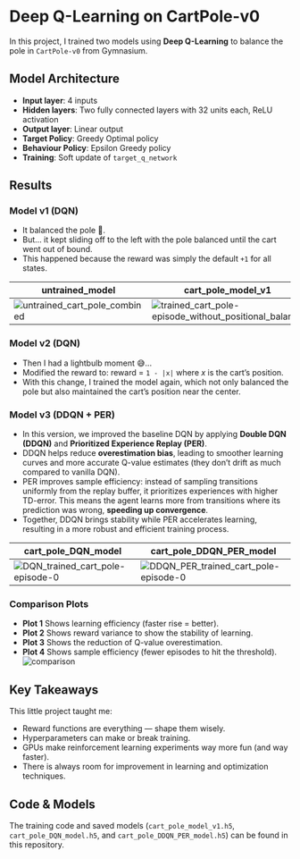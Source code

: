 # Deep Q-Learning on CartPole-v0

In this project, I trained two models using **Deep Q-Learning** to balance the pole in `CartPole-v0` from Gymnasium.  

## Model Architecture
- **Input layer**: 4 inputs  
- **Hidden layers**: Two fully connected layers with 32 units each, ReLU activation  
- **Output layer**: Linear output  
- **Target Policy**: Greedy Optimal policy 
- **Behaviour Policy**: Epsilon Greedy policy 
- **Training**: Soft update of `target_q_network`  

## Results

### Model v1 (DQN)
- It balanced the pole 🎉. 
- But… it kept sliding off to the left with the pole balanced until the cart went out of bound.   
- This happened because the reward was simply the default `+1` for all states.

| untrained_model        |      cart_pole_model_v1    |
| ---------------------- | ---------------------- |
| ![untrained_cart_pole_combined](https://github.com/user-attachments/assets/4c4c4d30-9896-434e-a250-cd4c09eb5cbb)| ![trained_cart_pole-episode_without_positional_balance](https://github.com/user-attachments/assets/f709aeb2-b0ae-4900-a450-fd26ccaa3564) |

### Model v2 (DQN)
- Then I had a lightbulb moment 😅...  
- Modified the reward to: reward = `1 - |x|` where *x* is the cart’s position.  
- With this change, I trained the model again, which not only balanced the pole but also maintained the cart’s position near the center.
  
### Model v3 (DDQN + PER)
- In this version, we improved the baseline DQN by applying **Double DQN (DDQN)** and **Prioritized Experience Replay (PER)**.
- DDQN helps reduce **overestimation bias**, leading to smoother learning curves and more accurate Q-value estimates (they don’t drift as much compared to vanilla DQN).
- PER improves sample efficiency: instead of sampling transitions uniformly from the replay buffer, it prioritizes experiences with higher TD-error. This means the agent learns more from transitions where its prediction was wrong, **speeding up convergence**.
- Together, DDQN brings stability while PER accelerates learning, resulting in a more robust and efficient training process.
  

| cart_pole_DQN_model       |      cart_pole_DDQN_PER_model    |
| ---------------------- | ---------------------- |
| ![DQN_trained_cart_pole-episode-0](https://github.com/user-attachments/assets/337841db-a344-4ff7-ae75-94fa9b3d417e)| ![DDQN_PER_trained_cart_pole-episode-0](https://github.com/user-attachments/assets/9eb5054c-f82a-428a-91af-8fbfd2caef33) |

### Comparison Plots
- **Plot 1** Shows learning efficiency (faster rise = better).
- **Plot 2** Shows reward variance to show the stability of learning.
- **Plot 3** Shows the reduction of Q-value overestimation.
- **Plot 4** Shows sample efficiency (fewer episodes to hit the threshold).
![comparison](https://github.com/user-attachments/assets/b52d2e93-9b0f-47f6-a4f7-a8cc52ff99a3)




## Key Takeaways
This little project taught me:  
- Reward functions are everything — shape them wisely.  
- Hyperparameters can make or break training.  
- GPUs make reinforcement learning experiments way more fun (and way faster).
- There is always room for improvement in learning and optimization techniques.  

## Code & Models
The training code and saved models (`cart_pole_model_v1.h5`,  `cart_pole_DQN_model.h5`, and `cart_pole_DDQN_PER_model.h5`) can be found in this repository. 
